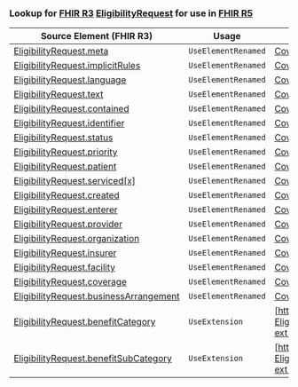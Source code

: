 ### Lookup for [FHIR R3](https://hl7.org/fhir/STU3/) [EligibilityRequest](https://hl7.org/fhir/STU3/EligibilityRequest.html) for use in [FHIR R5](https://hl7.org/fhir/R5/)

| Source Element (FHIR R3) | Usage | Target |
| -------------- | ----- | ------ |
| [EligibilityRequest.meta](https://hl7.org/fhir/STU3/EligibilityRequest.html#resource) | `UseElementRenamed` | [CoverageEligibilityRequest.meta](https://hl7.org/fhir/R5/CoverageEligibilityRequest.html#resource) |
| [EligibilityRequest.implicitRules](https://hl7.org/fhir/STU3/EligibilityRequest.html#resource) | `UseElementRenamed` | [CoverageEligibilityRequest.implicitRules](https://hl7.org/fhir/R5/CoverageEligibilityRequest.html#resource) |
| [EligibilityRequest.language](https://hl7.org/fhir/STU3/EligibilityRequest.html#resource) | `UseElementRenamed` | [CoverageEligibilityRequest.language](https://hl7.org/fhir/R5/CoverageEligibilityRequest.html#resource) |
| [EligibilityRequest.text](https://hl7.org/fhir/STU3/EligibilityRequest.html#resource) | `UseElementRenamed` | [CoverageEligibilityRequest.text](https://hl7.org/fhir/R5/CoverageEligibilityRequest.html#resource) |
| [EligibilityRequest.contained](https://hl7.org/fhir/STU3/EligibilityRequest.html#resource) | `UseElementRenamed` | [CoverageEligibilityRequest.contained](https://hl7.org/fhir/R5/CoverageEligibilityRequest.html#resource) |
| [EligibilityRequest.identifier](https://hl7.org/fhir/STU3/EligibilityRequest.html#resource) | `UseElementRenamed` | [CoverageEligibilityRequest.identifier](https://hl7.org/fhir/R5/CoverageEligibilityRequest.html#resource) |
| [EligibilityRequest.status](https://hl7.org/fhir/STU3/EligibilityRequest.html#resource) | `UseElementRenamed` | [CoverageEligibilityRequest.status](https://hl7.org/fhir/R5/CoverageEligibilityRequest.html#resource) |
| [EligibilityRequest.priority](https://hl7.org/fhir/STU3/EligibilityRequest.html#resource) | `UseElementRenamed` | [CoverageEligibilityRequest.priority](https://hl7.org/fhir/R5/CoverageEligibilityRequest.html#resource) |
| [EligibilityRequest.patient](https://hl7.org/fhir/STU3/EligibilityRequest.html#resource) | `UseElementRenamed` | [CoverageEligibilityRequest.patient](https://hl7.org/fhir/R5/CoverageEligibilityRequest.html#resource) |
| [EligibilityRequest.serviced[x]](https://hl7.org/fhir/STU3/EligibilityRequest.html#resource) | `UseElementRenamed` | [CoverageEligibilityRequest.serviced[x]](https://hl7.org/fhir/R5/CoverageEligibilityRequest.html#resource) |
| [EligibilityRequest.created](https://hl7.org/fhir/STU3/EligibilityRequest.html#resource) | `UseElementRenamed` | [CoverageEligibilityRequest.created](https://hl7.org/fhir/R5/CoverageEligibilityRequest.html#resource) |
| [EligibilityRequest.enterer](https://hl7.org/fhir/STU3/EligibilityRequest.html#resource) | `UseElementRenamed` | [CoverageEligibilityRequest.enterer](https://hl7.org/fhir/R5/CoverageEligibilityRequest.html#resource) |
| [EligibilityRequest.provider](https://hl7.org/fhir/STU3/EligibilityRequest.html#resource) | `UseElementRenamed` | [CoverageEligibilityRequest.provider](https://hl7.org/fhir/R5/CoverageEligibilityRequest.html#resource) |
| [EligibilityRequest.organization](https://hl7.org/fhir/STU3/EligibilityRequest.html#resource) | `UseElementRenamed` | [CoverageEligibilityRequest.provider](https://hl7.org/fhir/R5/CoverageEligibilityRequest.html#resource) |
| [EligibilityRequest.insurer](https://hl7.org/fhir/STU3/EligibilityRequest.html#resource) | `UseElementRenamed` | [CoverageEligibilityRequest.insurer](https://hl7.org/fhir/R5/CoverageEligibilityRequest.html#resource) |
| [EligibilityRequest.facility](https://hl7.org/fhir/STU3/EligibilityRequest.html#resource) | `UseElementRenamed` | [CoverageEligibilityRequest.facility](https://hl7.org/fhir/R5/CoverageEligibilityRequest.html#resource) |
| [EligibilityRequest.coverage](https://hl7.org/fhir/STU3/EligibilityRequest.html#resource) | `UseElementRenamed` | [CoverageEligibilityRequest.insurance.coverage](https://hl7.org/fhir/R5/CoverageEligibilityRequest.html#resource) |
| [EligibilityRequest.businessArrangement](https://hl7.org/fhir/STU3/EligibilityRequest.html#resource) | `UseElementRenamed` | [CoverageEligibilityRequest.insurance.businessArrangement](https://hl7.org/fhir/R5/CoverageEligibilityRequest.html#resource) |
| [EligibilityRequest.benefitCategory](https://hl7.org/fhir/STU3/EligibilityRequest.html#resource) | `UseExtension` | [http://hl7.org/fhir/3.0/StructureDefinition/extension-EligibilityRequest.benefitCategory](StructureDefinition-ext-R3-EligibilityRequest.benefitCategory.html) |
| [EligibilityRequest.benefitSubCategory](https://hl7.org/fhir/STU3/EligibilityRequest.html#resource) | `UseExtension` | [http://hl7.org/fhir/3.0/StructureDefinition/extension-EligibilityRequest.benefitSubCategory](StructureDefinition-ext-R3-EligibilityRequest.benefitSubCategory.html) |
